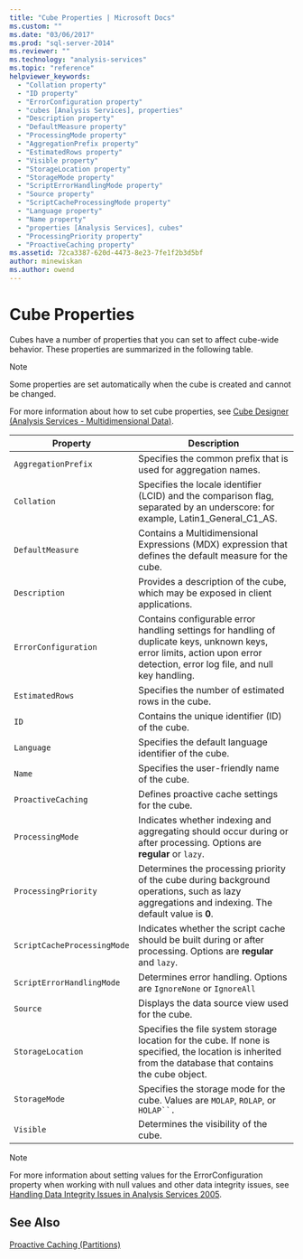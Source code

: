 ```yaml
---
title: "Cube Properties | Microsoft Docs"
ms.custom: ""
ms.date: "03/06/2017"
ms.prod: "sql-server-2014"
ms.reviewer: ""
ms.technology: "analysis-services"
ms.topic: "reference"
helpviewer_keywords: 
  - "Collation property"
  - "ID property"
  - "ErrorConfiguration property"
  - "cubes [Analysis Services], properties"
  - "Description property"
  - "DefaultMeasure property"
  - "ProcessingMode property"
  - "AggregationPrefix property"
  - "EstimatedRows property"
  - "Visible property"
  - "StorageLocation property"
  - "StorageMode property"
  - "ScriptErrorHandlingMode property"
  - "Source property"
  - "ScriptCacheProcessingMode property"
  - "Language property"
  - "Name property"
  - "properties [Analysis Services], cubes"
  - "ProcessingPriority property"
  - "ProactiveCaching property"
ms.assetid: 72ca3387-620d-4473-8e23-7fe1f2b3d5bf
author: minewiskan
ms.author: owend
---
```

# Cube Properties
  Cubes have a number of properties that you can set to affect cube-wide behavior. These properties are summarized in the following table.  
  
> [!NOTE]  
>  Some properties are set automatically when the cube is created and cannot be changed.  
  
 For more information about how to set cube properties, see [Cube Designer &#40;Analysis Services - Multidimensional Data&#41;](../cube-designer-analysis-services-multidimensional-data.md).  
  
|Property|Description|  
|--------------|-----------------|  
|`AggregationPrefix`|Specifies the common prefix that is used for aggregation names.|  
|`Collation`|Specifies the locale identifier (LCID) and the comparison flag, separated by an underscore: for example, Latin1_General_C1_AS.|  
|`DefaultMeasure`|Contains a Multidimensional Expressions (MDX) expression that defines the default measure for the cube.|  
|`Description`|Provides a description of the cube, which may be exposed in client applications.|  
|`ErrorConfiguration`|Contains configurable error handling settings for handling of duplicate keys, unknown keys, error limits, action upon error detection, error log file, and null key handling.|  
|`EstimatedRows`|Specifies the number of estimated rows in the cube.|  
|`ID`|Contains the unique identifier (ID) of the cube.|  
|`Language`|Specifies the default language identifier of the cube.|  
|`Name`|Specifies the user-friendly name of the cube.|  
|`ProactiveCaching`|Defines proactive cache settings for the cube.|  
|`ProcessingMode`|Indicates whether indexing and aggregating should occur during or after processing. Options are **regular** or `lazy`.|  
|`ProcessingPriority`|Determines the processing priority of the cube during background operations, such as lazy aggregations and indexing. The default value is **0**.|  
|`ScriptCacheProcessingMode`|Indicates whether the script cache should be built during or after processing. Options are **regular** and `lazy`.|  
|`ScriptErrorHandlingMode`|Determines error handling. Options are `IgnoreNone` or `IgnoreAll`|  
|`Source`|Displays the data source view used for the cube.|  
|`StorageLocation`|Specifies the file system storage location for the cube. If none is specified, the location is inherited from the database that contains the cube object.|  
|`StorageMode`|Specifies the storage mode for the cube. Values are `MOLAP`, `ROLAP`, or `HOLAP``.`|  
|`Visible`|Determines the visibility of the cube.|  
  
> [!NOTE]  
>  For more information about setting values for the ErrorConfiguration property when working with null values and other data integrity issues, see [Handling Data Integrity Issues in Analysis Services 2005](https://go.microsoft.com/fwlink/?LinkId=81891).  
  
## See Also  
 [Proactive Caching &#40;Partitions&#41;](partitions-proactive-caching.md)  
  
  
